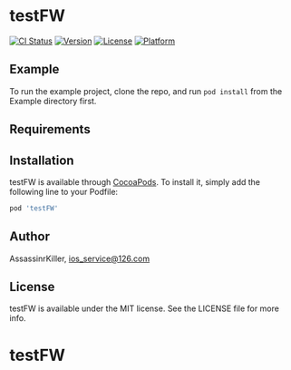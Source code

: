# testFW

[![CI Status](https://img.shields.io/travis/xuhuan/testFW.svg?style=flat)](https://travis-ci.org/xuhuan/testFW)
[![Version](https://img.shields.io/cocoapods/v/testFW.svg?style=flat)](https://cocoapods.org/pods/testFW)
[![License](https://img.shields.io/cocoapods/l/testFW.svg?style=flat)](https://cocoapods.org/pods/testFW)
[![Platform](https://img.shields.io/cocoapods/p/testFW.svg?style=flat)](https://cocoapods.org/pods/testFW)

## Example

To run the example project, clone the repo, and run `pod install` from the Example directory first.

## Requirements

## Installation

testFW is available through [CocoaPods](https://cocoapods.org). To install
it, simply add the following line to your Podfile:

```ruby
pod 'testFW'
```

## Author

AssassinrKiller, ios_service@126.com

## License

testFW is available under the MIT license. See the LICENSE file for more info.
# testFW
